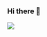 ### Hi there 👋

<!--
**MatheusBezerraFAPI/matheusbezerrafapi** is a ✨ _special_ ✨ repository because its `README.md` (this file) appears on your GitHub profile.

Here are some ideas to get you started:

- 🔭 I’m currently working on ...
- 🌱 I’m currently learning ...
- 👯 I’m looking to collaborate on ...
- 🤔 I’m looking for help with ...
- 💬 Ask me about ...
- 📫 How to reach me: ...
- 😄 Pronouns: ...
- ⚡ Fun fact: ...
-->

<p >

   <img  src="https://komarev.com/ghpvc/?username=matheusbezerrafapi&color=green"/>
   
</p>
